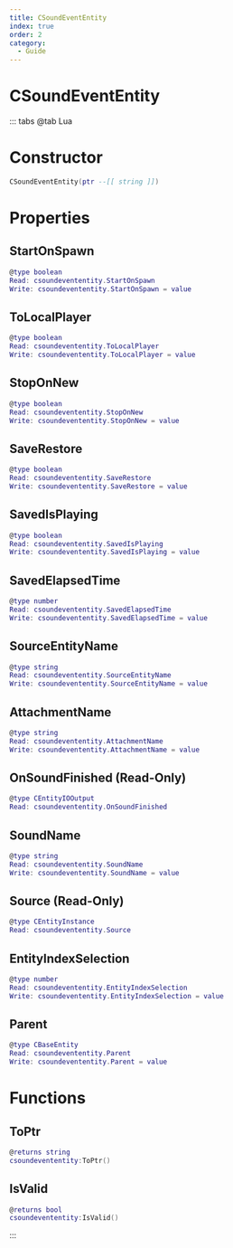 ```yaml
---
title: CSoundEventEntity
index: true
order: 2
category:
  - Guide
---
```


# CSoundEventEntity

::: tabs
@tab Lua
# Constructor
```lua
CSoundEventEntity(ptr --[[ string ]])
```
# Properties
## StartOnSpawn 
```lua
@type boolean
Read: csoundevententity.StartOnSpawn
Write: csoundevententity.StartOnSpawn = value
```
## ToLocalPlayer 
```lua
@type boolean
Read: csoundevententity.ToLocalPlayer
Write: csoundevententity.ToLocalPlayer = value
```
## StopOnNew 
```lua
@type boolean
Read: csoundevententity.StopOnNew
Write: csoundevententity.StopOnNew = value
```
## SaveRestore 
```lua
@type boolean
Read: csoundevententity.SaveRestore
Write: csoundevententity.SaveRestore = value
```
## SavedIsPlaying 
```lua
@type boolean
Read: csoundevententity.SavedIsPlaying
Write: csoundevententity.SavedIsPlaying = value
```
## SavedElapsedTime 
```lua
@type number
Read: csoundevententity.SavedElapsedTime
Write: csoundevententity.SavedElapsedTime = value
```
## SourceEntityName 
```lua
@type string
Read: csoundevententity.SourceEntityName
Write: csoundevententity.SourceEntityName = value
```
## AttachmentName 
```lua
@type string
Read: csoundevententity.AttachmentName
Write: csoundevententity.AttachmentName = value
```
## OnSoundFinished (Read-Only)
```lua
@type CEntityIOOutput
Read: csoundevententity.OnSoundFinished
```
## SoundName 
```lua
@type string
Read: csoundevententity.SoundName
Write: csoundevententity.SoundName = value
```
## Source (Read-Only)
```lua
@type CEntityInstance
Read: csoundevententity.Source
```
## EntityIndexSelection 
```lua
@type number
Read: csoundevententity.EntityIndexSelection
Write: csoundevententity.EntityIndexSelection = value
```
## Parent 
```lua
@type CBaseEntity
Read: csoundevententity.Parent
Write: csoundevententity.Parent = value
```
# Functions
## ToPtr
```lua
@returns string
csoundevententity:ToPtr()
```
## IsValid
```lua
@returns bool
csoundevententity:IsValid()
```

:::